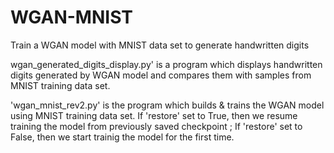 # WGAN-MNIST
Train a WGAN model with MNIST data set to generate handwritten digits

wgan_generated_digits_display.py' is a program which displays handwritten digits generated by WGAN model and compares them with samples from MNIST training data set.

'wgan_mnist_rev2.py' is the program which builds & trains the WGAN model using MNIST training data set. If 'restore' set to True, then we resume training the model from previously saved checkpoint ; If 'restore' set to False, then we start trainig the model for the first time.
